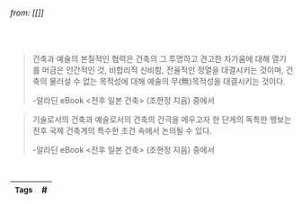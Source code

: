 
###### from: [[]]

<br/>

>건축과 예술의 본질적인 협력은 건축의 그 투명하고 견고한 차가움에 대해 열기를 머금은 인간적인 것, 비합리적 신비함, 전율적인 정열을 대결시키는 것이며, 건축의 물러설 수 없는 목적성에 대해 예술의 무(無)목적성을 대결시키는 것이다. 
>
>-알라딘 eBook <전후 일본 건축> (조현정 지음) 중에서 

>기술로서의 건축과 예술로서의 건축의 간극을 메우고자 한 단게의 독특한 행보는 전후 국제 건축계의 특수한 조건 속에서 논의될 수 있다. 
>
>-알라딘 eBook <전후 일본 건축> (조현정 지음) 중에서

<br/>

| <small> Tags </small> | # |
| --- | --- |
